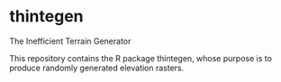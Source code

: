 # thintegen
The Inefficient Terrain Generator

This repository contains the R package thintegen, whose purpose is to produce randomly generated elevation rasters.
